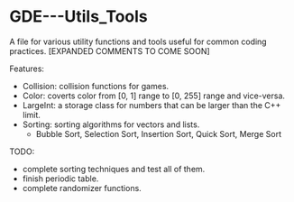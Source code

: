 # GDE---Utils_Tools
A file for various utility functions and tools useful for common coding practices.
[EXPANDED COMMENTS TO COME SOON]

Features:
- Collision: collision functions for games.
- Color: coverts color from [0, 1] range to [0, 255] range and vice-versa.
- LargeInt: a storage class for numbers that can be larger than the C++ limit.
- Sorting: sorting algorithms for vectors and lists.
	- Bubble Sort, Selection Sort, Insertion Sort, Quick Sort, Merge Sort

TODO:
- complete sorting techniques and test all of them.
- finish periodic table.
- complete randomizer functions.